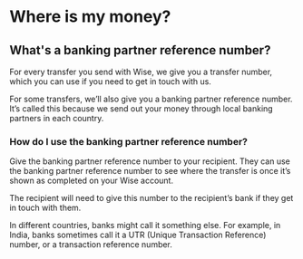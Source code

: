 # Where is my money?  
## What's a banking partner reference number?  
For every transfer you send with Wise, we give you a transfer number, which you can use if you need to get in touch with us.

For some transfers, we’ll also give you a banking partner reference number. It’s called this because we send out your money through local banking partners in each country.

### How do I use the banking partner reference number?

Give the banking partner reference number to your recipient. They can use the banking partner reference number to see where the transfer is once it’s shown as completed on your Wise account.

The recipient will need to give this number to the recipient’s bank if they get in touch with them.

In different countries, banks might call it something else. For example, in India, banks sometimes call it a UTR (Unique Transaction Reference) number, or a transaction reference number.